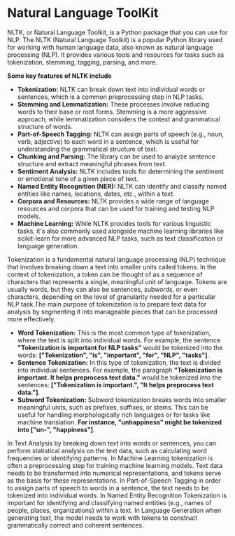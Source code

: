 # Natural Language ToolKit

NLTK, or Natural Language Toolkit, is a Python package that you can use for NLP. The NLTK (Natural Language Toolkit) is a popular Python library used for working with human language data, also known as natural language processing (NLP). It provides various tools and resources for tasks such as tokenization, stemming, tagging, parsing, and more. 

**Some key features of NLTK include**
* **Tokenization:** NLTK can break down text into individual words or sentences, which is a common preprocessing step in NLP tasks.
* **Stemming and Lemmatization:**  These processes involve reducing words to their base or root forms. Stemming is a more aggressive approach, while lemmatization considers the context and grammatical structure of words.
* **Part-of-Speech Tagging:** NLTK can assign parts of speech (e.g., noun, verb, adjective) to each word in a sentence, which is useful for understanding the grammatical structure of text.
* **Chunking and Parsing:** The library can be used to analyze sentence structure and extract meaningful phrases from text.
* **Sentiment Analysis:** NLTK includes tools for determining the sentiment or emotional tone of a given piece of text.
* **Named Entity Recognition (NER):** NLTK can identify and classify named entities like names, locations, dates, etc., within a text.
* **Corpora and Resources:** NLTK provides a wide range of language resources and corpora that can be used for training and testing NLP models.
* **Machine Learning:** While NLTK provides tools for various linguistic tasks, it's also commonly used alongside machine learning libraries like scikit-learn for more advanced NLP tasks, such as text classification or language generation.

Tokenization is a fundamental natural language processing (NLP) technique that involves breaking down a text into smaller units called tokens. In the context of tokenization, a token can be thought of as a sequence of characters that represents a single, meaningful unit of language. Tokens are usually words, but they can also be sentences, subwords, or even characters, depending on the level of granularity needed for a particular NLP task.The main purpose of tokenization is to prepare text data for analysis by segmenting it into manageable pieces that can be processed more effectively.

* **Word Tokenization:** This is the most common type of tokenization, where the text is split into individual words. For example, the sentence **"Tokenization is important for NLP tasks"** would be tokenized into the words: **["Tokenization", "is", "important", "for", "NLP", "tasks"]**.
* **Sentence Tokenization:** In this type of tokenization, the text is divided into individual sentences. For example, the paragraph **"Tokenization is important. It helps preprocess text data."** would be tokenized into the sentences: **["Tokenization is important.", "It helps preprocess text data."]**.
* **Subword Tokenization:** Subword tokenization breaks words into smaller meaningful units, such as prefixes, suffixes, or stems. This can be useful for handling morphologically rich languages or for tasks like machine translation. **For instance, "unhappiness" might be tokenized into ["un-", "happiness"]**.

In Text Analysis by breaking down text into words or sentences, you can perform statistical analysis on the text data, such as calculating word frequencies or identifying patterns. In Machine Learning tokenization is often a preprocessing step for training machine learning models. Text data needs to be transformed into numerical representations, and tokens serve as the basis for these representations. In Part-of-Speech Tagging in order to assign parts of speech to words in a sentence, the text needs to be tokenized into individual words. In Named Entity Recognition Tokenization is important for identifying and classifying named entities (e.g., names of people, places, organizations) within a text. In Language Generation when generating text, the model needs to work with tokens to construct grammatically correct and coherent sentences.